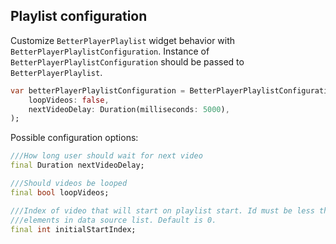 ## Playlist configuration

Customize `BetterPlayerPlaylist` widget behavior with `BetterPlayerPlaylistConfiguration`. Instance of `BetterPlayerPlaylistConfiguration` should be passed to `BetterPlayerPlaylist`.


```dart
var betterPlayerPlaylistConfiguration = BetterPlayerPlaylistConfiguration(
    loopVideos: false,
    nextVideoDelay: Duration(milliseconds: 5000),
);
```

Possible configuration options:
```dart
///How long user should wait for next video
final Duration nextVideoDelay;

///Should videos be looped
final bool loopVideos;

///Index of video that will start on playlist start. Id must be less than
///elements in data source list. Default is 0.
final int initialStartIndex;
```